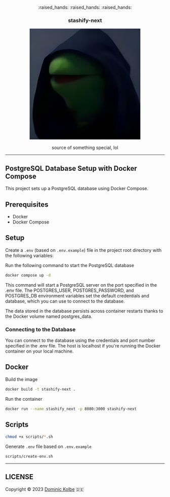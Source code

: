 <p align="center">
  <p align="center">:raised_hands: :raised_hands: :raised_hands:</p>
  <h3 align="center">stashify-next</h3>
</p>

<p align="center">
  <img src="https://github.com/dominickolbe/stashify-next/blob/main/public/img/darth-kermit-enhanced.jpg?raw=true" width="350" />
  <p align="center">source of something special, lol<p>
</p>

---

## PostgreSQL Database Setup with Docker Compose

This project sets up a PostgreSQL database using Docker Compose.

## Prerequisites

- Docker
- Docker Compose

## Setup

Create a `.env` (based on `.env.example`) file in the project root directory with the following variables:

Run the following command to start the PostgreSQL database

```bash
docker compose up -d
```

This command will start a PostgreSQL server on the port specified in the .env file. The POSTGRES_USER, POSTGRES_PASSWORD, and POSTGRES_DB environment variables set the default credentials and database, which you can use to connect to the database.

The data stored in the database persists across container restarts thanks to the Docker volume named postgres_data.

### Connecting to the Database

You can connect to the database using the credentials and port number specified in the .env file. The host is localhost if you're running the Docker container on your local machine.

## Docker

Build the image

```bash
docker build -t stashify-next .
```

Run the container

```bash
docker run --name stashify_next -p 8080:3000 stashify-next
```

## Scripts

```bash
chmod +x scripts/*.sh
```

Generate `.env` file based on `.env.example`

```bash
scripts/create-env.sh
```

---

## LICENSE

Copyright © 2023 [Dominic Kolbe](https://dominickolbe.dk) :de:
